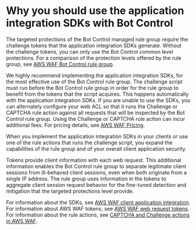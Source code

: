 # Why you should use the application integration SDKs with Bot Control<a name="waf-bot-with-tokens"></a>

The targeted protections of the Bot Control managed rule group require the challenge tokens that the application integration SDKs generate\. Without the challenge tokens, you can only use the Bot Control common level protections\. For a comparison of the protection levels offered by the rule group, see [AWS WAF Bot Control rule group](aws-managed-rule-groups-bot.md)\. 

We highly recommend implementing the application integration SDKs, for the most effective use of the Bot Control rule group\. The challenge script must run before the Bot Control rule group in order for the rule group to benefit from the tokens that the script acquires\. This happens automatically with the application integration SDKs\. If you are unable to use the SDKs, you can alternately configure your web ACL so that it runs the Challenge or CAPTCHA rule action against all requests that will be inspected by the Bot Control rule group\. Using the Challenge or CAPTCHA rule action can incur additional fees\. For pricing details, see [AWS WAF Pricing](http://aws.amazon.com/waf/pricing/)\. 

When you implement the application integration SDKs in your clients or use one of the rule actions that runs the challenge script, you expand the capabilities of the rule group and of your overall client application security\. 

Tokens provide client information with each web request\. This additional information enables the Bot Control rule group to separate legitimate client sessions from ill\-behaved client sessions, even when both originate from a single IP address\. The rule group uses information in the tokens to aggregate client session request behavior for the fine\-tuned detection and mitigation that the targeted protections level provide\. 

For information about the SDKs, see [AWS WAF client application integration](waf-application-integration.md)\. For information about AWS WAF tokens, see [AWS WAF web request tokens](waf-tokens.md)\. For information about the rule actions, see [CAPTCHA and Challenge actions in AWS WAF](waf-captcha-and-challenge.md)\.